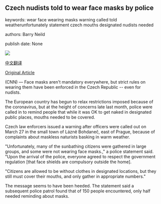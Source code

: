 ## Czech nudists told to wear face masks by police

keywords: wear face wearing masks warning called told weatherunfortunately statement czech mouths designated nudists needed

authors: Barry Neild

publish date: None

![](https://cdn.cnn.com/cnnnext/dam/assets/200410144814-czech-police-nudity-1-super-tease.jpg)

[中文翻译](Czech%20nudists%20told%20to%20wear%20face%20masks%20by%20police_zh.md)

[Original Article](https://edition.cnn.com/travel/article/czech-nudists-virus-police/index.html)

(CNN) — Face masks aren't mandatory everywhere, but strict rules on wearing them have been enforced in the Czech Republic -- even for nudists.

The European country has begun to relax restrictions imposed because of the coronavirus, but at the height of concerns late last month, police were called in to remind people that while it was OK to get naked in designated public places, mouths needed to be covered.

Czech law enforcers issued a warning after officers were called out on March 27 in the small town of Lázně Bohdaneč, east of Prague, because of complaints about maskless naturists basking in warm weather.

"Unfortunately, many of the sunbathing citizens were gathered in large groups, and some were not wearing face masks.," a police statement said. "Upon the arrival of the police, everyone agreed to respect the government regulation [that face shields are compulsory outside the home].

"Citizens are allowed to be without clothes in designated locations, but they still must cover their mouths, and only gather in appropriate numbers."

The message seems to have been heeded. The statement said a subsequent police patrol found that of 150 people encountered, only half needed reminding about masks.